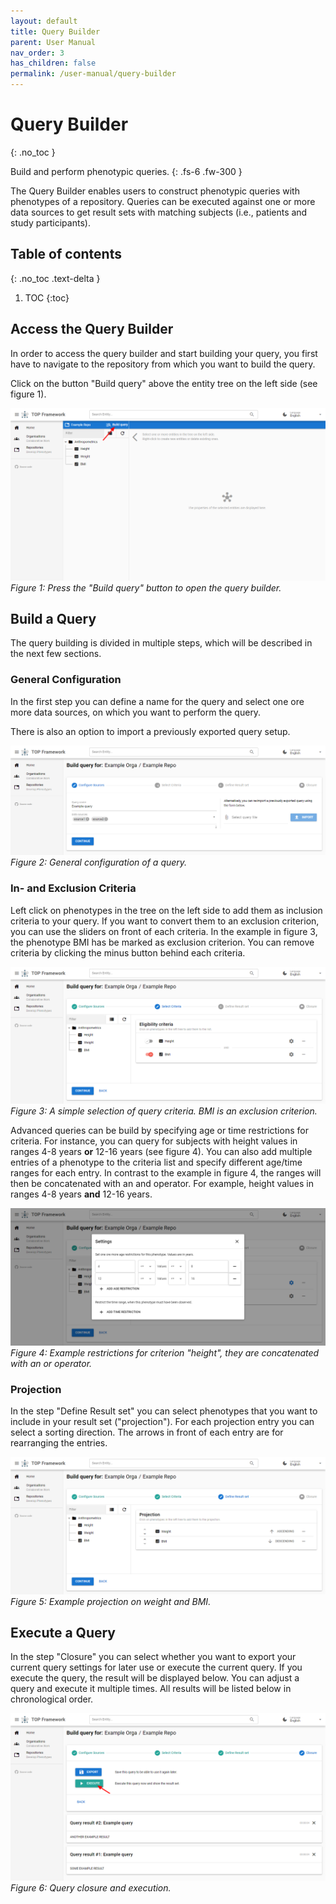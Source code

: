 ```yaml
---
layout: default
title: Query Builder
parent: User Manual
nav_order: 3
has_children: false
permalink: /user-manual/query-builder
---
```


# Query Builder
{: .no_toc }

Build and perform phenotypic queries.
{: .fs-6 .fw-300 }

The Query Builder enables users to construct phenotypic queries with phenotypes of a repository.
Queries can be executed against one or more data sources to get result sets with matching subjects (i.e., patients and study participants).

## Table of contents
{: .no_toc .text-delta }

1. TOC
{:toc}

## Access the Query Builder
In order to access the query builder and start building your query, you first have to navigate to the repository from which you want to build the query.

Click on the button "Build query" above the entity tree on the left side (see figure 1).

!["Build query" button](../../assets/images/query-builder-access.png)
_Figure 1: Press the "Build query" button to open the query builder._

## Build a Query
The query building is divided in multiple steps, which will be described in the next few sections.

### General Configuration
In the first step you can define a name for the query and select one ore more data sources, on which you want to perform the query.

There is also an option to import a previously exported query setup.

![General query configuration](../../assets/images/query-builder-configuration.png)
_Figure 2: General configuration of a query._

### In- and Exclusion Criteria
Left click on phenotypes in the tree on the left side to add them as inclusion criteria to your query. If you want to convert them to an exclusion criterion, you can use the sliders on front of each criteria. In the example in figure 3, the phenotype BMI has be marked as exclusion criterion. You can remove criteria by clicking the minus button behind each criteria.

![Query criteria](../../assets/images/query-builder-criteria.png)
_Figure 3: A simple selection of query criteria. BMI is an exclusion criterion._

Advanced queries can be build by specifying age or time restrictions for criteria. For instance, you can query for subjects with height values in ranges 4-8 years **or** 12-16 years (see figure 4). You can also add multiple entries of a phenotype to the criteria list and specify different age/time ranges for each entry. In contrast to the example in figure 4, the ranges will then be concatenated with an and operator. For example, height values in ranges 4-8 years **and** 12-16 years.

![Restrictions for criterion "height"](../../assets/images/query-builder-criteria-restrictions.png)
_Figure 4: Example restrictions for criterion "height", they are concatenated with an or operator._

### Projection
In the step "Define Result set" you can select phenotypes that you want to include in your result set ("projection"). For each projection entry you can select a sorting direction. The arrows in front of each entry are for rearranging the entries.

![Example projection](../../assets/images/query-builder-projection.png)
_Figure 5: Example projection on weight and BMI._

## Execute a Query
In the step "Closure" you can select whether you want to export your current query settings for later use or execute the current query. If you execute the query, the result will be displayed below. You can adjust a query and execute it multiple times. All results will be listed below in chronological order.

![Query closure](../../assets/images/query-builder-closure.png)
_Figure 6: Query closure and execution._